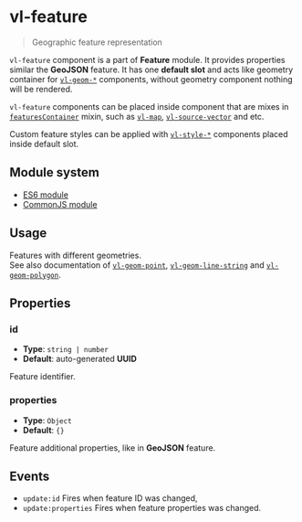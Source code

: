 # vl-feature

> Geographic feature representation

`vl-feature` component is a part of **Feature** module. It provides
properties similar the **GeoJSON** feature.  It has one **default slot** and 
acts like geometry container for [`vl-geom-*`](component/point-geom.md) components, 
without geometry component nothing will be rendered.

`vl-feature` components can be placed inside component that are mixes in 
[`featuresContainer`](mixin/features-container.md) mixin, such as [`vl-map`](component/map.md), 
[`vl-source-vector`](component/vector-source.md) and etc.

Custom feature styles can be applied with [`vl-style-*`](component/vl-style-circle.md) 
components placed inside default slot.

## Module system

* [ES6 module](https://unpkg.com/vuelayers/lib/_esm2015/feature/)
* [CommonJS module](https://unpkg.com/vuelayers/lib/feature/)

## Usage

Features with different geometries.  
See also documentation of [`vl-geom-point`](component/point-geom.md), [`vl-geom-line-string`](component/line-string-geom.md) 
and [`vl-geom-polygon`](component/polygon-geom.md).

<vuep template="#usage-example"></vuep>

<script v-pre type="text/x-template" id="usage-example">
  <template>
    <vl-map :load-tiles-while-animating="true" :load-tiles-while-interacting="true" style="height: 400px">
        <vl-view :zoom.sync="zoom" :center.sync="center" :rotation.sync="rotation" projection="EPSG:4326"></vl-view>

        <vl-layer-tile id="osm">
            <vl-source-osm></vl-source-osm>
        </vl-layer-tile>

        <vl-feature id="point" :properties="{prop: 'value', prop2: 'value'}">
            <vl-geom-point :coordinates="[0, 0]"></vl-geom-point>
        </vl-feature>

        <vl-feature id="line-string" :properties="{prop: 'value', prop2: 'value'}">
            <vl-geom-line-string :coordinates="[[10, 10], [20, 20], [30, 10], [40, 20]]"></vl-geom-line-string>
        </vl-feature>

        <vl-feature id="polygon" :properties="{prop: 'value', prop2: 'value'}">
            <vl-geom-polygon :coordinates="[[[-10, -10], [-20, -20], [-30, -10], [-20, 0], [-10, -10]]]"></vl-geom-polygon>
        </vl-feature>
    </vl-map>
  </template>

  <script>
    export default {
      data () {
        return { 
          zoom: 2,
          center: [0, 0],
          rotation: 0,
        }
      },
    }
  </script>
</script>

## Properties

### id

- **Type**: `string | number`
- **Default**: auto-generated **UUID**

Feature identifier.

### properties

- **Type**: `Object`
- **Default**: `{}`

Feature additional properties, like in **GeoJSON** feature.

## Events

- `update:id` Fires when feature ID was changed,
- `update:properties` Fires when feature properties was changed.
